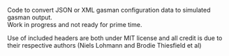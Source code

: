 Code to convert JSON or XML gasman configuration data to simulated gasman output. \
Work in progress and not ready for prime time.

Use of included headers are both under MIT license and all credit is due to their respective authors (Niels Lohmann and Brodie Thiesfield et al)
